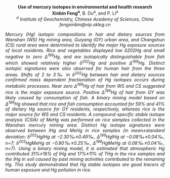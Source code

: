 <center><strong>Use of mercury isotopes in environmental and health research</strong>

<center><strong>Xinbin Feng<sup>a</sup></strong>, B. Du<sup>a</sup>, and P. Li<sup>a</sup>

<center><i><sup>a</sup> Institute of Geochemistry, Chinese Academy of Sciences, China<i>

<center><i>fengxinbin@vip.skleg.cn<i>

<p style="text-align:justify">Mercury (Hg) isotopic compositions in hair and dietary sources from
Wanshan (WS) Hg mining area, Guiyang (GY) urban area, and Changshun (CS)
rural area were determined to identify the major Hg exposure sources of
local residents. Rice and vegetables displayed low δ202Hg and small
negative to zero Δ<sup>199</sup>Hg, and are isotopically distinguishable from
fish which showed relatively higher δ<sup>202</sup>Hg and positive Δ<sup>199</sup>Hg.
Distinct isotopic signatures were also observed for human hair from the
three areas. Shifts of 2 to 3‰ in δ<sup>202</sup>Hg between hair and dietary
sources confirmed mass dependent fractionation of Hg isotopes occurs
during metabolic processes. Near zero Δ<sup>199</sup>Hg of hair from WS and CS
suggested rice is the major exposure source. Positive Δ<sup>199</sup>Hg of hair
from GY was likely caused by consumption of fish. A binary mixing model
based on Δ<sup>199</sup>Hg showed that rice and fish consumption accounted for
59% and 41% of dietary Hg source for GY residents, respectively, whereas
rice is the major source for WS and CS residents. A compound-specific
stable isotope analysis (CSIA) of MeHg was performed on rice samples
collected in the Wanshan mercury mining area. Distinct Hg isotope
signatures were observed between IHg and MeHg in rice samples (in
mean±standard deviation: δ<sup>202</sup>HgIHg at −2.30‰±0.49‰, Δ<sup>199</sup>HgIHg at
−0.08‰±0.04‰, n=7; δ<sup>202</sup>HgMeHg at −0.80‰±0.25‰, Δ<sup>199</sup>HgMeHg at
0.08‰±0.04‰, n=7). Using a binary mixing model, it is estimated that
atmospheric Hg contributed 31%±16% of IHg and 17%±11% of THg in the rice
samples and the IHg in soil caused by past mining activities contributed
to the remaining Hg. This study demonstrated that Hg stable isotopes are
good tracers of human exposure and Hg pollution in rice.
